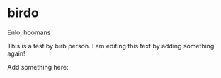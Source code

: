 # birdo

Enlo, hoomans

This is a test by birb person. I am editing this text by adding something again!

Add something here:

